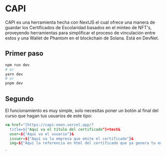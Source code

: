 # CAPI 
CAPI es una herramienta hecha con NextJS el cual ofrece una manera de guardar los Certificados de Escolaridad basados en el minteo de NFT's, proveyendo herramientas para simplificar el proceso de vinculación entre estos y una Wallet de Phantom en el blockchain de Solana.
Está en DevNet.

## Primer paso

```bash
npm run dev
# or
yarn dev
# or
pnpm dev
```

## Segundo
El funcionamiento es muy simple, solo necesitas poner un botón al final del curso que hagan tus usuarios de este tipo:
``` jsx
<a href="[https://capi-neon.vercel.app/?
  title=${"Aquí va el título del certificado"}+test&
  user=${"Aquí va el usuario"}&
  issuer=${"Aquí va la empresa que emite el certificado"}&
  img=${"Aquí la referencia en html del certificado que ya genera tu empresa, la imagen no el pdf"}">

`
